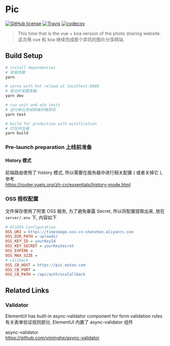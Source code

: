 # Pic


[![GitHub license](https://img.shields.io/github/license/mutoe/pic.svg?style=flat-square)](https://github.com/mutoe/pic/blob/master/LICENSE)
[![Travis](https://img.shields.io/travis/mutoe/pic.svg?style=flat-square)](https://www.travis-ci.org/mutoe/pic)
[![codecov](https://img.shields.io/codecov/c/github/mutoe/pic.svg?style=flat-square)](https://codecov.io/gh/mutoe/pic)

> This time that is the vue + koa version of the photo sharing website.  
> 这次用 vue 和 koa 继续完成那个弃坑的图片分享网站.

## Build Setup

``` bash
# install dependencies
# 安装依赖
yarn

# serve with hot reload at localhost:8080
# 启动开发服务器
yarn dev

# run unit and e2e tests
# 运行单元测试和端对端测试
yarn test

# build for production with minification
# 打包并压缩
yarn build
```

### Pre-launch preparation 上线前准备

#### History 模式

前端路由使用了 history 模式, 所以需要在服务器中进行相关配置 ( 或者关掉它 ), 参考  
https://router.vuejs.org/zh-cn/essentials/history-mode.html

### OSS 授权配置

文件保存使用了阿里 OSS 服务, 为了避免暴露 Secret, 所以将配置提取出来, 放在 `server/.env` 下, 内容如下

``` ini
# AliOSS Configuration
OSS_URI = https://timeimage.oss-cn-shenzhen.aliyuncs.com
OSS_DIR_PATH = uploads/
OSS_KEY_ID = yourKeyId
OSS_KEY_SECRET = yourKeySecret
OSS_EXPIRE =
OSS_MAX_SIZE =
# callback
OSS_CB_HOST = https://pic.mutoe.com
OSS_CB_PORT =
OSS_CB_PATH = /api/auth/ossCallback
```

## Related Links

### Validator

ElementUI has built-in async-validator component for form validation rules  
有关表单验证规则部分, ElementUI 内置了 async-validator 组件

async-validator  
https://github.com/yiminghe/async-validator
